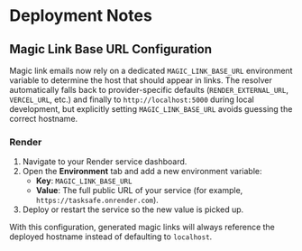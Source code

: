 # Deployment Notes

## Magic Link Base URL Configuration

Magic link emails now rely on a dedicated `MAGIC_LINK_BASE_URL` environment variable to determine the host that should appear in links. The resolver automatically falls back to provider-specific defaults (`RENDER_EXTERNAL_URL`, `VERCEL_URL`, etc.) and finally to `http://localhost:5000` during local development, but explicitly setting `MAGIC_LINK_BASE_URL` avoids guessing the correct hostname.

### Render

1. Navigate to your Render service dashboard.
2. Open the **Environment** tab and add a new environment variable:
   - **Key**: `MAGIC_LINK_BASE_URL`
   - **Value**: The full public URL of your service (for example, `https://tasksafe.onrender.com`).
3. Deploy or restart the service so the new value is picked up.

With this configuration, generated magic links will always reference the deployed hostname instead of defaulting to `localhost`.
